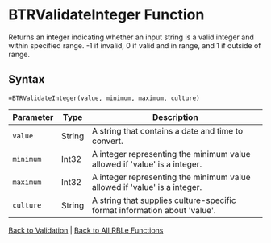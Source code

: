 # BTRValidateInteger Function

Returns an integer indicating whether an input string is a valid integer and within specified range. -1 if invalid, 0 if valid and in range, and 1 if outside of range.

## Syntax

```excel
=BTRValidateInteger(value, minimum, maximum, culture)
```

Parameter | Type | Description
---|---|---
`value` | String | A string that contains a date and time to convert.
`minimum` | Int32 | A integer representing the minimum value allowed if 'value' is a integer.
`maximum` | Int32 | A integer representing the minimum value allowed if 'value' is a integer.
`culture` | String | A string that supplies culture-specific format information about 'value'.

[Back to Validation](RBLeValidation.md) | [Back to All RBLe Functions](RBLe.md#function-documentation)